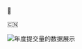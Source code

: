 :egg:

:cn:


![年度提交量的数据展示](https://gitee.com/techpang/img_emoji_libs/raw/master/img_bed/markdown_images/guoqi/guoqi4096.png ':egg: 🐶😷 China_Frontend_Developer')